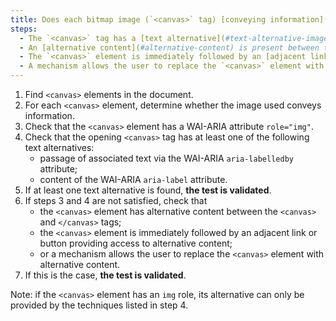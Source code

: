 ```yaml
---
title: Does each bitmap image (`<canvas>` tag) [conveying information](#image-conveying-information) meet one of these conditions?
steps:
  - The `<canvas>` tag has a [text alternative](#text-alternative-image) and a `role="img"` attribute;
  - An [alternative content](#alternative-content) is present between the `<canvas>` and `</canvas>` tags;
  - The `<canvas>` element is immediately followed by an [adjacent link or button](#adjacent-link-or-button) giving access to [alternative content](#alternative-content);
  - A mechanism allows the user to replace the `<canvas>` element with [alternative content](#alternative-content).
---
```


1. Find `<canvas>` elements in the document.
2. For each `<canvas>` element, determine whether the image used conveys information.
3. Check that the `<canvas>` element has a WAI-ARIA attribute `role="img"`.
4. Check that the opening `<canvas>` tag has at least one of the following text alternatives:
   - passage of associated text via the WAI-ARIA `aria-labelledby` attribute;
   - content of the WAI-ARIA `aria-label` attribute.
5. If at least one text alternative is found, **the test is validated**.
6. If steps 3 and 4 are not satisfied, check that  
   - the `<canvas>` element has alternative content between the `<canvas>` and `</canvas>` tags;
   - the `<canvas>` element is immediately followed by an adjacent link or button providing access to alternative content;
   - or a mechanism allows the user to replace the `<canvas>` element with alternative content.
7. If this is the case, **the test is validated**.

Note: if the `<canvas>` element has an `img` role, its alternative can only be provided by the techniques listed in step 4.
